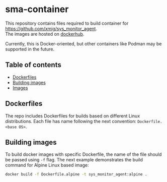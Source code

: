 # sma-container
This repository contains files required to build container for
<https://github.com/xmig/sys_monitor_agent>.\
The images are hosted on
[dockerhub](https://hub.docker.com/r/daniylx/sys_monitor_agent).

Currently, this is Docker-oriented, but other containers like Podman may be
supported in the future.


## Table of contents
- [Dockerfiles](#dockerfiles)
- [Building images](#building-images)
- [Images](IMAGES.md)


## Dockerfiles
The repo includes Dockerfiles for builds based on different Linux distributions.
Each file has name following the next convention: `Dockerfile.<base OS>`.


## Building images
To build docker images with specific Dockerfile, the name of the file should be
passed using `-f` flag.
The next example demonstrates the build command for Alpine Linux based image:
```sh
docker build -f Dockerfile.alpine -t sys_monitor_agent:alpine .
```

